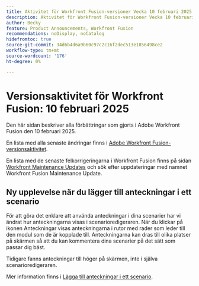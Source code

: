 ```yaml
---
title: Aktivitet för Workfront Fusion-versioner Vecka 10 februari 2025
description: Aktivitet för Workfront Fusion-versioner Vecka 10 februari 2025
author: Becky
feature: Product Announcements, Workfront Fusion
recommendations: noDisplay, noCatalog
hidefromtoc: true
source-git-commit: 34d6b4d6a9b60c97c2c16f2dec513e1856498ce2
workflow-type: tm+mt
source-wordcount: '176'
ht-degree: 0%

---
```


# Versionsaktivitet för Workfront Fusion: 10 februari 2025

Den här sidan beskriver alla förbättringar som gjorts i Adobe Workfront Fusion den 10 februari 2025.

En lista med alla senaste ändringar finns i [Adobe Workfront Fusion-versionsaktivitet](/help/workfront-fusion/fusion-product-releases/fusion-release-activity.md).

En lista med de senaste felkorrigeringarna i Workfront Fusion finns på sidan [Workfront Maintenance Updates](https://experienceleague.adobe.com/sv/docs/workfront-known-issues/releases/current-updates) och sök efter uppdateringar med namnet Workfront Fusion Maintenance Update.

## Ny upplevelse när du lägger till anteckningar i ett scenario

För att göra det enklare att använda anteckningar i dina scenarier har vi ändrat hur anteckningarna visas i scenarioredigeraren. När du klickar på ikonen Anteckningar visas anteckningarna i rutor med rader som leder till den modul som de är kopplade till. Anteckningarna kan dras till olika platser på skärmen så att du kan kommentera dina scenarier på det sätt som passar dig bäst.

Tidigare fanns anteckningar till höger på skärmen, inte i själva scenarioredigeraren.

Mer information finns i [Lägga till anteckningar i ett scenario](/help/workfront-fusion/create-scenarios/config-scenarios-settings/add-notes-to-scenario.md).

